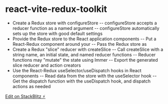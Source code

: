 # react-vite-redux-toolkit

- Create a Redux store with configureStore
  -- configureStore accepts a reducer function as a named argument
  -- configureStore automatically sets up the store with good default settings
- Provide the Redux store to the React application components
  -- Put a React-Redux <Provider> component around your <App />
  -- Pass the Redux store as <Provider store={store}>
- Create a Redux "slice" reducer with createSlice
  -- Call createSlice with a string name, an initial state, and named reducer functions
  -- Reducer functions may "mutate" the state using Immer
  -- Export the generated slice reducer and action creators
- Use the React-Redux useSelector/useDispatch hooks in React components
  -- Read data from the store with the useSelector hook
  -- Get the dispatch function with the useDispatch hook, and dispatch actions as needed

[Edit on StackBlitz ⚡️](https://stackblitz.com/edit/vitejs-vite-mdsxdn)
